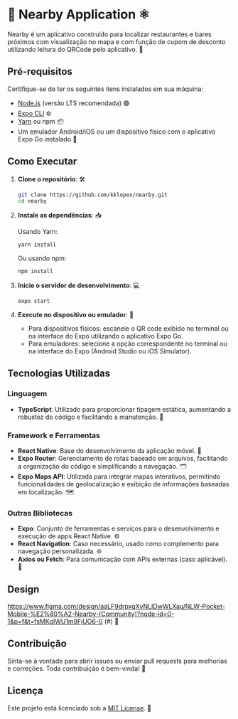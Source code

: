<h1> 📱 Nearby Application ⚛️ </h1>

Nearby é um aplicativo construído para localizar restaurantes e bares próximos com visualização no mapa e com função de cupom de desconto utilizando leitura do QRCode pelo aplicativo. 🚀

## Pré-requisitos

Certifique-se de ter os seguintes itens instalados em sua máquina:

- [Node.js](https://nodejs.org/) (versão LTS recomendada) 🟢
- [Expo CLI](https://expo.dev/) ⚙️
- [Yarn](https://yarnpkg.com/) ou npm 📦
- Um emulador Android/iOS ou um dispositivo físico com o aplicativo Expo Go instalado 📱

## Como Executar

1. **Clone o repositório**: 🛠️

   ```bash
   git clone https://github.com/kklopex/nearby.git
   cd nearby
   ```

2. **Instale as dependências**: 📥

   Usando Yarn:
   ```bash
   yarn install
   ```
   Ou usando npm:
   ```bash
   npm install
   ```

3. **Inicie o servidor de desenvolvimento**: 💻

   ```bash
   expo start
   ```

4. **Execute no dispositivo ou emulador**: 📲

   - Para dispositivos físicos: escaneie o QR code exibido no terminal ou na interface do Expo utilizando o aplicativo Expo Go.
   - Para emuladores: selecione a opção correspondente no terminal ou na interface do Expo (Android Studio ou iOS Simulator).

## Tecnologias Utilizadas

### **Linguagem**
- **TypeScript**: Utilizado para proporcionar tipagem estática, aumentando a robustez do código e facilitando a manutenção. 📝

### **Framework e Ferramentas**
- **React Native**: Base do desenvolvimento da aplicação móvel. 📱
- **Expo Router**: Gerenciamento de rotas baseado em arquivos, facilitando a organização do código e simplificando a navegação. 🗂️
- **Expo Maps API**: Utilizada para integrar mapas interativos, permitindo funcionalidades de geolocalização e exibição de informações baseadas em localização. 🗺️

### **Outras Bibliotecas**
- **Expo**: Conjunto de ferramentas e serviços para o desenvolvimento e execução de apps React Native. ⚙️
- **React Navigation**: Caso necessário, usado como complemento para navegação personalizada. 🌐
- **Axios ou Fetch**: Para comunicação com APIs externas (caso aplicável). 🔗

## Design

https://www.figma.com/design/aaLF9drpxgXvNLIDwWLXau/NLW-Pocket-Mobile-%E2%80%A2-Nearby-(Community)?node-id=0-1&p=f&t=fsMKgIWU1m9FjUO6-0 (#) 🎨

## Contribuição

Sinta-se à vontade para abrir issues ou enviar pull requests para melhorias e correções. Toda contribuição é bem-vinda! 🌟

## Licença

Este projeto está licenciado sob a [MIT License](./LICENSE). 📜
